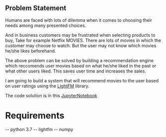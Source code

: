 ## Problem Statement

Humans are faced with lots of dilemma when it comes to choosing their needs among many presented choices.

And in business customers may be frustrated when selecting products to buy, Take for example Netflix MOVIES. There are lots of movies in which the customer may choose to watch. But the user may not know which movies he/she likes beforehand.

The above problem can be solved by building a recommendation engine which reccomends user movies based on what he/she liked in the past or what other users liked. This saves user time and increases the sales.

I am going to build a system that will recommend movies to the user based on user ratings using the [LightFM](https://lyst.github.io/lightfm/docs/home.html) library.

The code solution is in this [JupyterNotebook](https://github.com/kongaevans/Movie-Recommender/blob/master/movie_recommender_with_LightFm.ipynb)

# Requirements
-- python 3.7
-- lightfm
-- numpy

